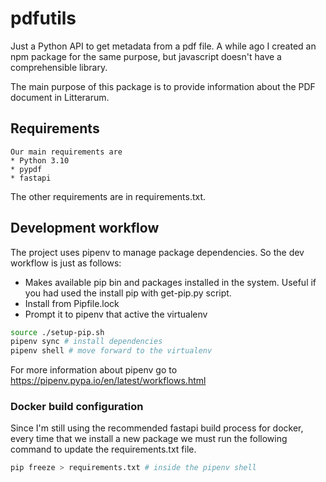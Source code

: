 # pdfutils

Just a Python API to get metadata from a pdf file. A while ago I created an npm package for the same purpose, but javascript doesn't have a comprehensible library.

The main purpose of this package is to provide information about the PDF document in Litterarum.

## Requirements

    Our main requirements are
    * Python 3.10
    * pypdf
    * fastapi

The other requirements are in requirements.txt.

## Development workflow

The project uses pipenv to manage package dependencies. So the dev workflow is just as follows:

* Makes available pip bin and packages installed in the system. Useful if you had used the install pip with get-pip.py script.
* Install from Pipfile.lock
* Prompt it to pipenv that active the virtualenv

```bash
source ./setup-pip.sh 
pipenv sync # install dependencies
pipenv shell # move forward to the virtualenv
```

For more information about pipenv go to <https://pipenv.pypa.io/en/latest/workflows.html>

### Docker build configuration

Since I'm still using the recommended fastapi build process for docker, every time that we install a new package we must run the following command to update the requirements.txt file.

```bash 
pip freeze > requirements.txt # inside the pipenv shell
```
